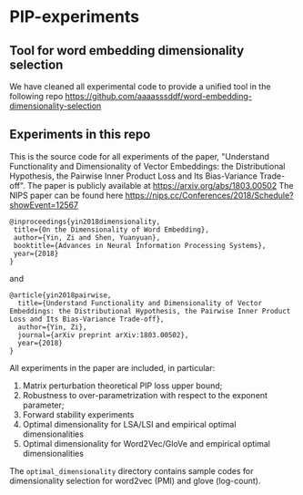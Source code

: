 # PIP-experiments

## Tool for word embedding dimensionality selection
We have cleaned all experimental code to provide a unified tool in the following repo
https://github.com/aaaasssddf/word-embedding-dimensionality-selection

## Experiments in this repo
This is the source code for all experiments of the paper, "Understand Functionality and Dimensionality of Vector Embeddings: the Distributional Hypothesis, the Pairwise Inner Product Loss and Its Bias-Variance Trade-off". The paper is publicly available at
https://arxiv.org/abs/1803.00502
The NIPS paper can be found here
https://nips.cc/Conferences/2018/Schedule?showEvent=12567
```
@inproceedings{yin2018dimensionality,
 title={On the Dimensionality of Word Embedding},
 author={Yin, Zi and Shen, Yuanyuan},
 booktitle={Advances in Neural Information Processing Systems},
 year={2018}
}
```
and
```
@article{yin2018pairwise,  
  title={Understand Functionality and Dimensionality of Vector Embeddings: the Distributional Hypothesis, the Pairwise Inner Product Loss and Its Bias-Variance Trade-off},  
  author={Yin, Zi},  
  journal={arXiv preprint arXiv:1803.00502},  
  year={2018}  
}
```

All experiments in the paper are included, in particular:
1. Matrix perturbation theoretical PIP loss upper bound;
2. Robustness to over-parametrization with respect to the exponent parameter;
3. Forward stability experiments
4. Optimal dimensionality for LSA/LSI and empirical optimal dimensionalities
5. Optimal dimensionality for Word2Vec/GloVe and empirical optimal dimensionalities  

The `optimal_dimensionality` directory contains sample codes for dimensionality selection for word2vec (PMI) and glove (log-count).
